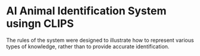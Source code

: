 # AI Animal Identification System usingn CLIPS
The rules of the system were designed to illustrate how to represent various types of knowledge, rather than to provide accurate identification.
